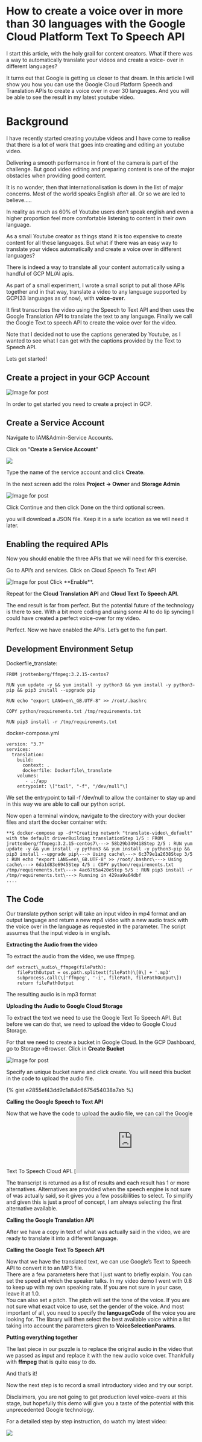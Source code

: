 How to create a voice over in more than 30 languages with the Google Cloud Platform Text To Speech API
======================================================================================================

I start this article, with the holy grail for content creators. What if there was a way to automatically translate your videos and create a voice- over in different languages?

It turns out that Google is getting us closer to that dream. In this article I will show you how you can use the Google Cloud Platform Speech and Translation APIs to create a voice over in over 30 languages. And you will be able to see the result in my latest youtube video.

Background
==========

I have recently started creating youtube videos and I have come to realise that there is a lot of work that goes into creating and editing an youtube video.

Delivering a smooth performance in front of the camera is part of the challenge. But good video editing and preparing content is one of the major obstacles when providing good content.

It is no wonder, then that internationalisation is down in the list of major concerns. Most of the world speaks English after all. Or so we are led to believe…..

In reality as much as 60% of Youtube users don’t speak english and even a higher proportion feel more comfortable listening to content in their own language.

As a small Youtube creator as things stand it is too expensive to create content for all these languages. But what if there was an easy way to translate your videos automatically and create a voice over in different languages?

There is indeed a way to translate all your content automatically using a handful of GCP ML/AI apis.

As part of a small experiment, I wrote a small script to put all those APIs together and in that way, translate a video to any language supported by GCP(33 languages as of now), with **voice-over**.

It first transcribes the video using the Speech to Text API and then uses the Google Translation API to translate the text to any language. Finally we call the Google Text to speech API to create the voice over for the video.

Note that I decided not to use the captions generated by Youtube, as I wanted to see what I can get with the captions provided by the Text to Speech API.

Lets get started!

Create a project in your GCP Account
------------------------------------

<img alt="Image for post"  src="https://github.com/armindocachada/translate-video-gcp/raw/master/images/new_project.png"/>

In order to get started you need to create a project in GCP.

Create a Service Account
------------------------

Navigate to IAM&Admin-Service Accounts.

Click on “**Create a Service Account**”

<img src="https://github.com/armindocachada/translate-video-gcp/raw/master/images/create_service_account.png"/>

Type the name of the service account and click **Create**.

In the next screen add the roles **Project -> Owner** and **Storage Admin**

<img alt="Image for post" src="https://github.com/armindocachada/translate-video-gcp/raw/master/images/storage_admin_permissions.png" />

Click Continue and then click Done on the third optional screen.

you will download a JSON file. Keep it in a safe location as we will need it later.

Enabling the required APIs
--------------------------

Now you should enable the three APIs that we will need for this exercise.

Go to API’s and services. Click on Cloud Speech To Text API

<img alt="Image for post" src="https://github.com/armindocachada/translate-video-gcp/raw/master/images/cloud_to_speech_enable.png"/>
Click **Enable**.

Repeat for the **Cloud Translation API** and **Cloud Text To Speech API**.

The end result is far from perfect. But the potential future of the technology is there to see. With a bit more coding and using some AI to do lip syncing I could have created a perfect voice-over for my video.

Perfect. Now we have enabled the APIs. Let’s get to the fun part.

Development Environment Setup
-----------------------------

Dockerfile\_translate:

```
FROM jrottenberg/ffmpeg:3.2.15-centos7  
  
RUN yum update -y && yum install -y python3 && yum install -y python3-pip && pip3 install --upgrade pip  
  
RUN echo "export LANG=en\_GB.UTF-8" >> /root/.bashrc  
  
COPY python/requirements.txt /tmp/requirements.txt  
  
RUN pip3 install -r /tmp/requirements.txt
```

docker-compose.yml

```
version: "3.7"  
services:  
  translation:  
    build:  
      context: .  
      dockerfile: Dockerfile\_translate  
    volumes:  
       - .:/app  
    entrypoint: \["tail", "-f", "/dev/null"\]
```

We set the entrypoint to tail -f /dev/null to allow the container to stay up and in this way we are able to call our python script.

Now open a terminal window, navigate to the directory with your docker files and start the docker container with:

```
**$ docker-compose up -d**Creating network "translate-video\_default" with the default driverBuilding translationStep 1/5 : FROM jrottenberg/ffmpeg:3.2.15-centos7\---> 58b29b349418Step 2/5 : RUN yum update -y && yum install -y python3 && yum install -y python3-pip && pip3 install --upgrade pip\---> Using cache\---> 6c379e1a2638Step 3/5 : RUN echo "export LANG=en\_GB.UTF-8" >> /root/.bashrc\---> Using cache\---> 6da1d83e6945Step 4/5 : COPY python/requirements.txt /tmp/requirements.txt\---> 4ac6765a420eStep 5/5 : RUN pip3 install -r /tmp/requirements.txt\---> Running in 429aa9a64dbf  
....
```

The Code
--------

Our translate python script will take an input video in mp4 format and an output language and return a new mp4 video with a new audio track with the voice over in the language as requested in the parameter. The script assumes that the input video is in english.

**Extracting the Audio from the video**

To extract the audio from the video, we use ffmpeg.

```
def extract\_audio\_ffmpeg(filePath):  
    filePathOutput = os.path.splitext(filePath)\[0\] + '.mp3'  
    subprocess.call(\['ffmpeg', '-i', filePath, filePathOutput\])  
    return filePathOutput
```

The resulting audio is in mp3 format

**Uploading the Audio to Google Cloud Storage**

To extract the text we need to use the Google Text To Speech API. But before we can do that, we need to upload the video to Google Cloud Storage.

For that we need to create a bucket in Google Cloud. In the GCP Dashboard, go to Storage->Browser. Click in **Create Bucket**

<img alt="Image for post" src="https://github.com/armindocachada/translate-video-gcp/raw/master/images/create_bucket.png" />

Specify an unique bucket name and click create. You will need this bucket in the code to upload the audio file.
<script src="https://gist.github.com/armindocachada/e2855ef43dd9c1a84c6675454038a7ab.js"></script>
{% gist e2855ef43dd9c1a84c6675454038a7ab %}

**Calling the Google Speech to Text API**

Now that we have the code to upload the audio file, we can call the Google Text To Speech Cloud API.
[![](https://gist.github.com/armindocachada/0685821df39759868a905ad2a3b47f46.js "")
<script src="https://gist.github.com/armindocachada/0685821df39759868a905ad2a3b47f46.js"></script>
The transcript is returned as a list of results and each result has 1 or more alternatives. Alternatives are provided when the speech engine is not sure of was actually said, so it gives you a few possibilities to select. To simplify and given this is just a proof of concept, I am always selecting the first alternative available.

**Calling the Google Translation API**

After we have a copy in text of what was actually said in the video, we are ready to translate it into a different language.

**Calling the Google Text To Speech API**

Now that we have the translated text, we can use Google’s Text to Speech API to convert it to an MP3 file.  
There are a few parameters here that I just want to briefly explain. You can set the speed at which the speaker talks. In my video demo I went with 0.8 to keep up with my own speaking rate. If you are not sure in your case, leave it at 1.0.  
You can also set a pitch. The pitch will set the tone of the voice. If you are not sure what exact voice to use, set the gender of the voice. And most important of all, you need to specify the **languageCode** of the voice you are looking for. The library will then select the best available voice within a list taking into account the parameters given to **VoiceSelectionParams**.

**Putting everything together**

The last piece in our puzzle is to replace the original audio in the video that we passed as input and replace it with the new audio voice over. Thankfully with **ffmpeg** that is quite easy to do.

And that’s it!

Now the next step is to record a small introductory video and try our script.

Disclaimers, you are not going to get production level voice-overs at this stage, but hopefully this demo will give you a taste of the potential with this unprecedented Google technology.

For a detailed step by step instruction, do watch my latest video:

[![](http://img.youtube.com/vi/XFRrEuPqUKY/0.jpg)](http://www.youtube.com/watch?v=XFRrEuPqUKY "")
